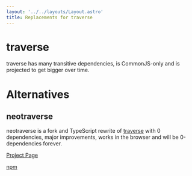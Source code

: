 ```yaml
---
layout: '../../layouts/Layout.astro'
title: Replacements for traverse
---
```


# traverse

traverse has many transitive dependencies, is CommonJS-only and is projected to get bigger over time.

# Alternatives

## neotraverse

neotraverse is a fork and TypeScript rewrite of [traverse](https://github.com/ljharb/js-traverse) with 0 dependencies, major improvements, works in the browser and will be 0-dependencies forever.

[Project Page](https://github.com/puruvj/neotraverse)

[npm](https://npmjs.com/package/neotraverse)
